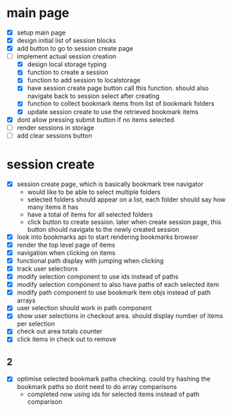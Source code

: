 # main page
- [x] setup main page
- [x] design initial list of session blocks
- [x] add button to go to session create page
- [ ] implement actual session creation
    - [x] design local storage typing
    - [x] function to create a session
    - [x] function to add session to localstorage
    - [x] have session create page button call this function. should also navigate back to session select after creating
    - [x] function to collect bookmark items from list of bookmark folders
    - [x] update session create to use the retrieved bookmark items
- [x] dont allow pressing submit button if no items selected
- [ ] render sessions in storage
- [ ] add clear sessions button

# session create
- [x] session create page, which is basically bookmark tree navigator
    - would like to be able to select multiple folders
    - selected folders should appear on a list, each folder should say how many items it has
    - have a total of items for all selected folders
    - click button to create session. later when create session page, this button should navigate to the newly created session
- [x] look into bookmarks api to start rendering bookmarks browser
- [x] render the top level page of items
- [x] navigation when clicking on items
- [x] functional path display with jumping when clicking
- [x] track user selections
- [x] modify selection component to use ids instead of paths
- [x] modify selection component to also have paths of each selected item
- [x] modify path component to use bookmark item objs instead of path arrays
- [x] user selection should work in path component
- [x] show user selections in checkout area. should display number of items per selection
- [x] check out area totals counter
- [x] click items in check out to remove

## 2
- [x] optimise selected bookmark paths checking. could try hashing the bookmark paths so dont need to do array comparisons
    - completed now using ids for selected items instead of path comparison